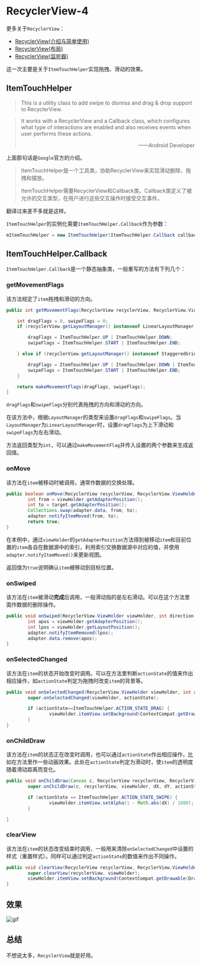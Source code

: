 ﻿# RecyclerView-4
更多关于`RecyclerView`：  
- [RecyclerView(介绍与简单使用)](recycler-view-1.md)  
- [RecyclerView(布局)](recycler-view-2.md)  
- [RecyclerView(监听器)](recycler-view-3.md)

这一次主要是关于`ItemTouchHelper`实现拖拽、滑动的效果。

## ItemTouchHelper

>This is a utility class to add swipe to dismiss and drag & drop support to RecyclerView.

>It works with a RecyclerView and a Callback class, which configures what type of interactions are enabled and also receives events when user performs these actions.  
>
><p style="text-align:right">——Android Developer</p>

上面那句话是`Google`官方的介绍。

>ItemTouchHelper是一个工具类，协助RecyclerView来实现滑动删除、拖拽和摆放。
>
>ItemTouchHelper需要RecyclerView和Callback类。Callback类定义了被允许的交互类型，在用户进行这些交互操作时接受交互事件。

翻译过来差不多就是这样。  

`ItemTouchHelper`的实例化需要`ItemTouchHelper.Callback`作为参数：

```Java
mItemTouchHelper = new ItemTouchHelper(ItemTouchHelper.Callback callback);
```

## ItemTouchHelper.Callback

`ItemTouchHelper.Callback`是一个静态抽象类，一般重写的方法有下列几个：

### getMovementFlags
该方法规定了`item`拖拽和滑动的方向。

```Java
public int getMovementFlags(RecyclerView recyclerView, RecyclerView.ViewHolder viewHolder) {

    int dragFlags = 0, swipeFlags = 0;
    if (recyclerView.getLayoutManager() instanceof LinearLayoutManager) {

        dragFlags = ItemTouchHelper.UP | ItemTouchHelper.DOWN;
        swipeFlags = ItemTouchHelper.START | ItemTouchHelper.END;

    } else if (recyclerView.getLayoutManager() instanceof StaggeredGridLayoutManager) {

        dragFlags = ItemTouchHelper.UP | ItemTouchHelper.DOWN | ItemTouchHelper.LEFT | ItemTouchHelper.RIGHT;
        swipeFlags = ItemTouchHelper.START | ItemTouchHelper.END;
    }

    return makeMovementFlags(dragFlags, swipeFlags);
}
```

`dragFlags`和`swipeFlags`分别代表拖拽的方向和滑动的方向。  

在该方法中，根据`LayoutManager`的类型来设置`dragFlags`和`swipeFlags`。当`LayoutManager`为`LinearLayoutManager`时，设置`dragFlags`为上下滑动和`swipeFlags`为左右滑动。

方法返回类型为`int`，可以通过`makeMovementFlag`并传入设置的两个参数来生成返回值。

### onMove
该方法在`item`被移动时被调用，通常作数据的交换处理。

```Java
public boolean onMove(RecyclerView recyclerView, RecyclerView.ViewHolder viewHolder, RecyclerView.ViewHolder target) {
		int from = viewHolder.getAdapterPosition();
		int to = target.getAdapterPosition();
		Collections.swap(adapter.data, from, to);
		adapter.notifyItemMoved(from, to);
		return true;
}
```

在本例中，通过`viewHolder`的`getAdapterPosition`方法得到被移动`item`和目前位置的`item`各自在数据源中的索引，利用索引交换数据源中对应的值，并使用`adapter.notifyItemMoved()`来更新视图。  

返回值为`true`说明确认`item`被移动到目标位置。

### onSwiped
该方法在`item`被滑动**完成**后调用，一般滑动指的是左右滑动。可以在这个方法里面作数据的删除操作。

```Java
public void onSwiped(RecyclerView.ViewHolder viewHolder, int direction) {
		int apos = viewHolder.getAdapterPosition();
		int lpos = viewHolder.getLayoutPosition();
		adapter.notifyItemRemoved(lpos);
		adapter.data.remove(apos);
}
```

### onSelectedChanged
该方法在`item`的状态开始改变时调用。可以在方法里判断`actionState`的值来作出相应操作，如`actionState`判定为拖拽时改变`item`的背景等。

```Java
public void onSelectedChanged(RecyclerView.ViewHolder viewHolder, int actionState) {
		super.onSelectedChanged(viewHolder, actionState);

		if (actionState==ItemTouchHelper.ACTION_STATE_DRAG) {
				viewHolder.itemView.setBackground(ContextCompat.getDrawable(DragAnimActivity.this, R.drawable.radius_highlight));
		}
}
```

### onChildDraw
该方法在`item`的状态正在改变时调用，也可以通过`actionState`作出相应操作，比如在方法里作一些动画效果。此处在`actionState`判定为滑动时，使`item`的透明度随着滑动距离而变化。

```Java
public void onChildDraw(Canvas c, RecyclerView recyclerView, RecyclerView.ViewHolder viewHolder, float dX, float dY, int actionState, boolean isCurrentlyActive) {
		super.onChildDraw(c, recyclerView, viewHolder, dX, dY, actionState, isCurrentlyActive);

		if (actionState == ItemTouchHelper.ACTION_STATE_SWIPE) {
				viewHolder.itemView.setAlpha(1 - Math.abs(dX) / 1080);
		}

}
```

### clearView
该方法在`item`的状态改变结束时调用，一般用来清除`onSelectedChanged`中设置的样式（重置样式）。同样可以通过判定`actionState`的数值来作出不同操作。

```Java
public void clearView(RecyclerView recyclerView, RecyclerView.ViewHolder viewHolder) {
		super.clearView(recyclerView, viewHolder);
		viewHolder.itemView.setBackground(ContextCompat.getDrawable(DragAnimActivity.this, R.drawable.radius_white));
}
```

## 效果
![gif](blob:chrome-extension://cdneggiaafcmelgcaiihmhiagieomgfj/fd016e36-08a5-4674-b89a-9aed9be2cdef)


## 总结
不想说太多，`RecyclerView`就是好用。
